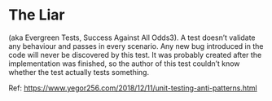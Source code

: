# The Liar

(aka Evergreen Tests, Success Against All Odds3). A test doesn’t validate any behaviour and passes in every scenario. Any new bug introduced in the code will never be discovered by this test. It was probably created after the implementation was finished, so the author of this test couldn’t know whether the test actually tests something.

Ref: https://www.yegor256.com/2018/12/11/unit-testing-anti-patterns.html
